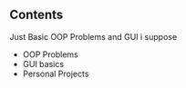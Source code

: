 ## Contents

Just Basic OOP Problems and GUI i suppose

- OOP Problems
- GUI basics
- Personal Projects

